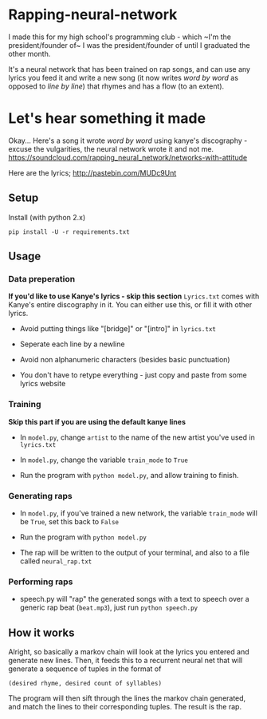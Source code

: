 # Rapping-neural-network
I made this for my high school's programming club - which ~I'm the president/founder of~ I was the president/founder of until I graduated the other month.

It's a neural network that has been trained on rap songs, and can use any lyrics you feed it and write a new song (it now writes *word by word* as opposed to *line by line*) that rhymes and has a flow (to an extent).

# Let's hear something it made
Okay... Here's a song it wrote *word by word* using kanye's discography - excuse the vulgarities, the neural network wrote it and not me.
https://soundcloud.com/rapping_neural_network/networks-with-attitude

Here are the lyrics;
http://pastebin.com/MUDc9Unt



## Setup

Install (with python 2.x)

    pip install -U -r requirements.txt 

## Usage

### Data preperation
**If you'd like to use Kanye's lyrics - skip this section**
`Lyrics.txt` comes with Kanye's entire discography in it. You can either use this, or fill it with other lyrics.

* Avoid putting things like "[bridge]" or "[intro]" in `lyrics.txt` 

* Seperate each line by a newline

* Avoid non alphanumeric characters (besides basic punctuation)

* You don't have to retype everything - just copy and paste from some lyrics website

### Training
**Skip this part if you are using the default kanye lines**

* In `model.py`, change `artist` to the name of the new artist you've used in `lyrics.txt`

* In `model.py`, change the variable `train_mode` to `True`

* Run the program with `python model.py`, and allow training to finish.

### Generating raps

* In `model.py`, if you've trained a new network, the variable `train_mode` will be `True`, set this back to `False`

* Run the program with `python model.py`

* The rap will be written to the output of your terminal, and also to a file called `neural_rap.txt`

### Performing raps

* speech.py will "rap" the generated songs with a text to speech over a generic rap beat (`beat.mp3`), just run `python speech.py`

## How it works

Alright, so basically a markov chain will look at the lyrics you entered and generate new lines. Then, it feeds this to a recurrent neural net that will generate a sequence of tuples in the format of 

    (desired rhyme, desired count of syllables)

The program will then sift through the lines the markov chain generated, and match the lines to their corresponding tuples. The result is the rap.
